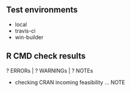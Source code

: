 ## Test environments

* local 
* travis-ci
* win-builder

## R CMD check results

? ERRORs | ? WARNINGs | ? NOTEs

* checking CRAN incoming feasibility ... NOTE